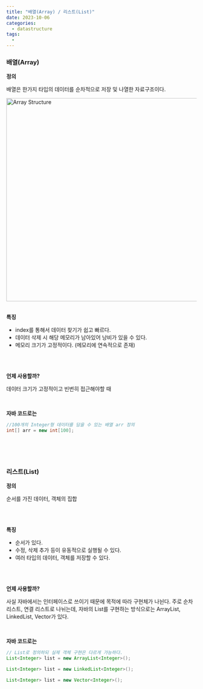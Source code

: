 ```yaml
---
title: "배열(Array) / 리스트(List)"
date: 2023-10-06
categories:
  - datastructure
tags:
  -
---
```


### 배열(Array)

**정의**

배열은 한가지 타입의 데이터를 순차적으로 저장 및 나열한 자료구조이다.

<img width="538" alt="Array Structure" src="https://github.com/rha6780/rha6780.github.io/assets/47859845/b7b991ed-f8a7-4780-b429-2ce26487769d">

<br>
<br>

**특징**

- index를 통해서 데이터 찾기가 쉽고 빠르다.
- 데이터 삭제 시 해당 메모리가 남아있어 낭비가 있을 수 있다.
- 메모리 크기가 고정적이다. (메모리에 연속적으로 존재)

<br>
<br>

**언제 사용할까?**

데이터 크기가 고정적이고 빈번히 접근해야할 때

<br>

**자바 코드로는**

```java
//100개의 Integer형 데이터를 담을 수 있는 배열 arr 정의
int[] arr = new int[100];
```

<br>
<br>
<br>

### 리스트(List)

**정의**

순서를 가진 데이터, 객체의 집합

<br>
<br>

**특징**

- 순서가 있다.
- 수정, 삭제 추가 등이 유동적으로 실행될 수 있다.
- 여러 타입의 데이터, 객체를 저장할 수 있다.

<br>
<br>

**언제 사용할까?**

사실 자바에서는 인터페이스로 쓰이기 때문에 목적에 따라 구현체가 나뉜다. 주로 순차 리스트, 연결 리스트로 나뉘는데, 자바의 List를 구현하는 방식으로는 ArrayList, LinkedList, Vector가 있다.

<br>

**자바 코드로는**

```java
// List로 정의하되 실제 객체 구현은 다르게 가능하다.
List<Integer> list = new ArrayList<Integer>();

List<Integer> list = new LinkedList<Integer>();

List<Integer> list = new Vector<Integer>();
```



<br>
<br>
